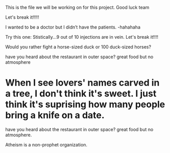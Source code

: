 This is the file we will be working on for this project. Good luck team

Let's break it!!!!!

I wanted to be a doctor but I didn’t have the patients.
-hahahaha

Try this one: Stistically...9 out of 10 injections are in vein.
Let's break it!!!!

Would you rather fight a horse-sized duck or 100 duck-sized horses?


have you heard about the restaurant in outer space? great food but no atmosphere

When I see lovers' names carved in a tree, I don't think it's sweet. I just think it's suprising how many people bring a knife on a date.
=======
have you heard about the restaurant in outer space? great food but no atmosphere.

Atheism is a non-prophet organization.
